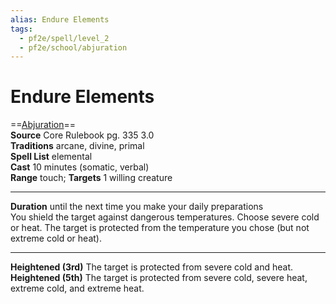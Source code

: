 ```yaml
---
alias: Endure Elements
tags:
  - pf2e/spell/level_2
  - pf2e/school/abjuration
---
```


# Endure Elements

==[Abjuration](Abjuration.md)==  
__Source__ Core Rulebook pg. 335 3.0  
**Traditions** arcane, divine, primal  
**Spell List** elemental  
**Cast** 10 minutes (somatic, verbal)  
**Range** touch; **Targets** 1 willing creature

---

**Duration** until the next time you make your daily preparations  
You shield the target against dangerous temperatures. Choose severe cold or heat. The target is protected from the temperature you chose (but not extreme cold or heat).

<hr>

**Heightened (3rd)** The target is protected from severe cold and heat.  
**Heightened (5th)** The target is protected from severe cold, severe heat, extreme cold, and extreme heat.
